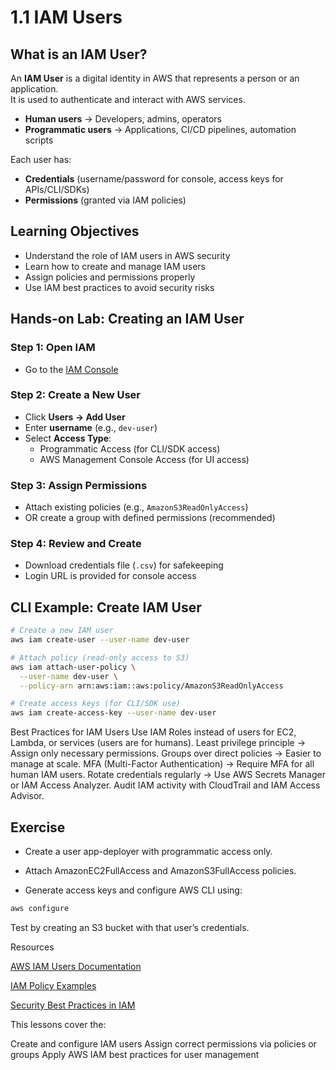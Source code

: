 # 1.1 IAM Users

##  What is an IAM User?
An **IAM User** is a digital identity in AWS that represents a person or an application.  
It is used to authenticate and interact with AWS services.

- **Human users** → Developers, admins, operators  
- **Programmatic users** → Applications, CI/CD pipelines, automation scripts  

Each user has:
- **Credentials** (username/password for console, access keys for APIs/CLI/SDKs)
- **Permissions** (granted via IAM policies)


## Learning Objectives
- Understand the role of IAM users in AWS security
- Learn how to create and manage IAM users
- Assign policies and permissions properly
- Use IAM best practices to avoid security risks


##  Hands-on Lab: Creating an IAM User

### Step 1: Open IAM
- Go to the [IAM Console](https://console.aws.amazon.com/iam/)

### Step 2: Create a New User
- Click **Users → Add User**
- Enter **username** (e.g., `dev-user`)
- Select **Access Type**:
  -  Programmatic Access (for CLI/SDK access)
  -  AWS Management Console Access (for UI access)

### Step 3: Assign Permissions
- Attach existing policies (e.g., `AmazonS3ReadOnlyAccess`)
- OR create a group with defined permissions (recommended)

### Step 4: Review and Create
- Download credentials file (`.csv`) for safekeeping
- Login URL is provided for console access


##  CLI Example: Create IAM User

```bash
# Create a new IAM user
aws iam create-user --user-name dev-user

# Attach policy (read-only access to S3)
aws iam attach-user-policy \
  --user-name dev-user \
  --policy-arn arn:aws:iam::aws:policy/AmazonS3ReadOnlyAccess

# Create access keys (for CLI/SDK use)
aws iam create-access-key --user-name dev-user

```

Best Practices for IAM Users
Use IAM Roles instead of users for EC2, Lambda, or services (users are for humans).
Least privilege principle → Assign only necessary permissions.
Groups over direct policies → Easier to manage at scale.
MFA (Multi-Factor Authentication) → Require MFA for all human IAM users.
Rotate credentials regularly → Use AWS Secrets Manager or IAM Access Analyzer.
Audit IAM activity with CloudTrail and IAM Access Advisor.

## Exercise

- Create a user app-deployer with programmatic access only.

 - Attach AmazonEC2FullAccess and AmazonS3FullAccess policies.

- Generate access keys and configure AWS CLI using:

```bash
aws configure
```
Test by creating an S3 bucket with that user’s credentials.

Resources

[AWS IAM Users Documentation](https://chatgpt.com/c/68ac7e36-a340-8326-9649-2c07c4c59e0c#:~:text=AWS%20IAM%20Users-,Documentation,-IAM%20Policy%20Examples)

[IAM Policy Examples](https://chatgpt.com/c/68ac7e36-a340-8326-9649-2c07c4c59e0c#:~:text=IAM%20Policy-,Examples,-Security%20Best%20Practices)

[Security Best Practices in IAM](https://chatgpt.com/c/68ac7e36-a340-8326-9649-2c07c4c59e0c#:~:text=Security-,Best,-Practices%20in%20IAM)


This lessons cover the:

Create and configure IAM users
Assign correct permissions via policies or groups
Apply AWS IAM best practices for user management